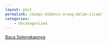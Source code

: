 ```yaml
---
layout: post
permalink: /mimpi-dibenci-orang-dalam-islam/
categories:
    - Uncategorized
---
```


[Baca Selengkapnya](/06)